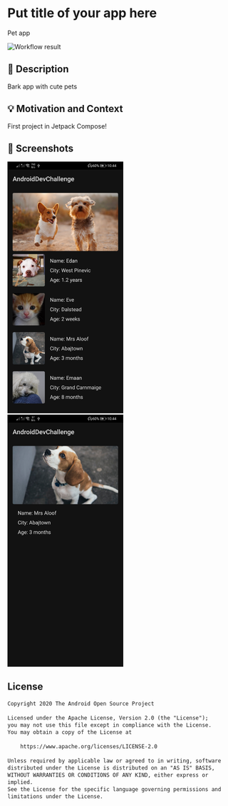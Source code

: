 # Put title of your app here
Pet app
<!--- Replace <OWNER> with your Github Username and <REPOSITORY> with the name of your repository. -->
<!--- You can find both of these in the url bar when you open your repository in github. -->
![Workflow result](https://github.com/Wiktorl4z/dev-challenge/workflows/Check/badge.svg)

## :scroll: Description
Bark app with cute pets


## :bulb: Motivation and Context
First project in Jetpack Compose! 


## :camera_flash: Screenshots
<!-- You can add more screenshots here if you like -->
<img src="https://github.com/Wiktorl4z/dev-challenge/blob/week1_bark/results/screenshot_1.jpg" width="260">&emsp;<img src="https://github.com/Wiktorl4z/dev-challenge/blob/week1_bark/results/screenshot_2.jpg" width="260">

## License
```
Copyright 2020 The Android Open Source Project

Licensed under the Apache License, Version 2.0 (the "License");
you may not use this file except in compliance with the License.
You may obtain a copy of the License at

    https://www.apache.org/licenses/LICENSE-2.0

Unless required by applicable law or agreed to in writing, software
distributed under the License is distributed on an "AS IS" BASIS,
WITHOUT WARRANTIES OR CONDITIONS OF ANY KIND, either express or implied.
See the License for the specific language governing permissions and
limitations under the License.
```
